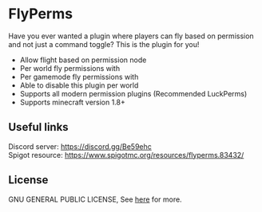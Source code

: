# FlyPerms
Have you ever wanted a plugin where players can fly based on permission and not just a command toggle? This is the plugin for you!

* Allow flight based on permission node
* Per world fly permissions with
* Per gamemode fly permissions with
* Able to disable this plugin per world
* Supports all modern permission plugins (Recommended LuckPerms)
* Supports minecraft version 1.8+

## Useful links
Discord server: https://discord.gg/Be59ehc </br>
Spigot resource: https://www.spigotmc.org/resources/flyperms.83432/

## License
GNU GENERAL PUBLIC LICENSE, See [here](LICENSE) for more.
